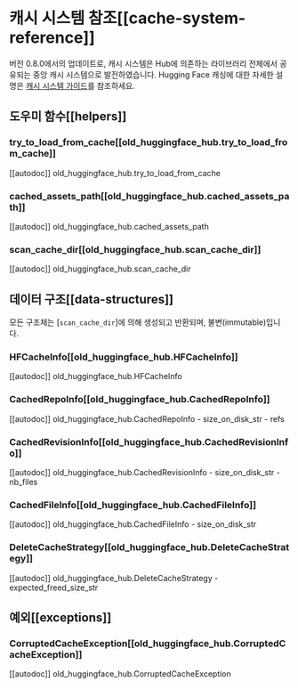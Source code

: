 <!--⚠️ Note that this file is in Markdown but contain specific syntax for our doc-builder (similar to MDX) that may not be
rendered properly in your Markdown viewer.
-->

# 캐시 시스템 참조[[cache-system-reference]]

버전 0.8.0에서의 업데이트로, 캐시 시스템은 Hub에 의존하는 라이브러리 전체에서 공유되는 중앙 캐시 시스템으로 발전하였습니다. Hugging Face 캐싱에 대한 자세한 설명은 [캐시 시스템 가이드](../guides/manage-cache)를 참조하세요.

## 도우미 함수[[helpers]]

### try_to_load_from_cache[[old_huggingface_hub.try_to_load_from_cache]]

[[autodoc]] old_huggingface_hub.try_to_load_from_cache

### cached_assets_path[[old_huggingface_hub.cached_assets_path]]

[[autodoc]] old_huggingface_hub.cached_assets_path

### scan_cache_dir[[old_huggingface_hub.scan_cache_dir]]

[[autodoc]] old_huggingface_hub.scan_cache_dir

## 데이터 구조[[data-structures]]

모든 구조체는 [`scan_cache_dir`]에 의해 생성되고 반환되며, 불변(immutable)입니다.

### HFCacheInfo[[old_huggingface_hub.HFCacheInfo]]

[[autodoc]] old_huggingface_hub.HFCacheInfo

### CachedRepoInfo[[old_huggingface_hub.CachedRepoInfo]]

[[autodoc]] old_huggingface_hub.CachedRepoInfo
    - size_on_disk_str
    - refs

### CachedRevisionInfo[[old_huggingface_hub.CachedRevisionInfo]]

[[autodoc]] old_huggingface_hub.CachedRevisionInfo
    - size_on_disk_str
    - nb_files

### CachedFileInfo[[old_huggingface_hub.CachedFileInfo]]

[[autodoc]] old_huggingface_hub.CachedFileInfo
    - size_on_disk_str

### DeleteCacheStrategy[[old_huggingface_hub.DeleteCacheStrategy]]

[[autodoc]] old_huggingface_hub.DeleteCacheStrategy
    - expected_freed_size_str

## 예외[[exceptions]]

### CorruptedCacheException[[old_huggingface_hub.CorruptedCacheException]]

[[autodoc]] old_huggingface_hub.CorruptedCacheException

